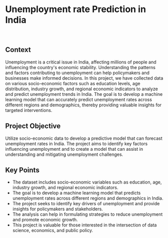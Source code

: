 
# Unemployment rate Prediction in India

<br>

## Context
Unemployment is a critical issue in India, affecting millions of people and influencing the country's economic stability. Understanding the patterns and factors contributing to unemployment can help policymakers and businesses make informed decisions. In this project, we have collected data on various socio-economic factors such as education levels, age distribution, industry growth, and regional economic indicators to analyze and predict unemployment trends in India. The goal is to develop a machine learning model that can accurately predict unemployment rates across different regions and demographics, thereby providing valuable insights for targeted interventions.

## Project Objective
Utilize socio-economic data to develop a predictive model that can forecast unemployment rates in India. The project aims to identify key factors influencing unemployment and to create a model that can assist in understanding and mitigating unemployment challenges.

## Key Points
- The dataset includes socio-economic variables such as education, age, industry growth, and regional economic indicators.
- The goal is to develop a machine learning model that predicts unemployment rates across different regions and demographics in India.
- The project seeks to identify key drivers of unemployment and provide insights for policymakers and stakeholders.
- The analysis can help in formulating strategies to reduce unemployment and promote economic growth.
- This project is valuable for those interested in the intersection of data science, economics, and public policy.
